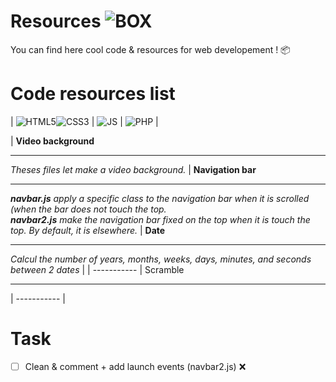 # Resources ![BOX](https://i.imgur.com/oeSHh6y.png)
You can find here cool code & resources for web developement ! 📦

# Code resources list

| ![HTML5](https://i.imgur.com/1S1VxSL.png)![CSS3](https://i.imgur.com/kBVYh8D.png) | ![JS](https://i.imgur.com/ard0rOo.png) | ![PHP](https://i.imgur.com/A9onV7Q.png) |
<!--| ----------- | ----------- | ----------- |-->
| **Video background**<hr>_Theses files let make a video background._ | **Navigation bar**<hr>_**navbar.js** apply a specific class to the navigation bar when it is scrolled (when the bar does not touch the top. <br>**navbar2.js** make the navigation bar fixed on the top when it is touch the top. By default, it is elsewhere._ | **Date**<hr>_Calcul the number of years, months, weeks, days, minutes, and seconds between 2 dates_ |
| ----------- | Scramble<hr> | ----------- |

# Task
- [ ] Clean & comment + add launch events (navbar2.js) ❌